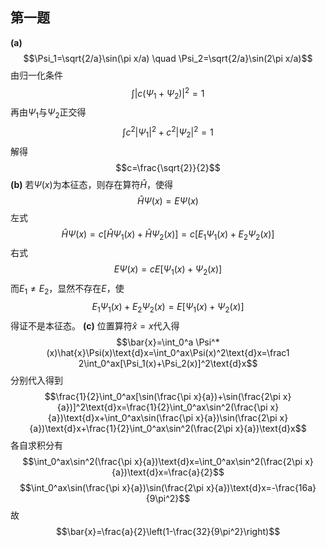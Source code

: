 ## 第一题
**(a)** $$\Psi_1=\sqrt{2/a}\sin(\pi x/a) \quad  \Psi_2=\sqrt{2/a}\sin(2\pi x/a)$$由归一化条件$$\int|c(\Psi_1+\Psi_2)|^2=1$$再由$\Psi_1$与$\Psi_2$正交得$$\int c^2|\Psi_1|^2+c^2|\Psi_2|^2=1$$解得
$$c=\frac{\sqrt{2}}{2}$$
**(b)** 若$\Psi(x)$为本征态，则存在算符$\hat H$，使得$$\hat{H}\Psi(x)=E\Psi(x)$$左式$$\hat{H}\Psi(x)=c[\hat{H}\Psi_1(x)+\hat{H}\Psi_2(x)]=c[E_1\Psi_1(x)+E_2\Psi_2(x)]$$右式$$E\Psi(x)=cE[\Psi_1(x)+\Psi_2(x)]$$而$E_1\neq E_2$，显然不存在$E$，使$$E_1\Psi_1(x)+E_2\Psi_2(x)=E[\Psi_1(x)+\Psi_2(x)]$$得证不是本征态。
**(c)** 位置算符$\hat{x}=x$代入得$$\bar{x}=\int_0^a \Psi^*(x)\hat{x}\Psi(x)\text{d}x=\int_0^ax\Psi(x)^2\text{d}x=\frac1 2\int_0^ax[\Psi_1(x)+\Psi_2(x)]^2\text{d}x$$分别代入得到$$\frac{1}{2}\int_0^ax[\sin(\frac{\pi x}{a})+\sin(\frac{2\pi x}{a})]^2\text{d}x=\frac{1}{2}\int_0^ax\sin^2(\frac{\pi x}{a})\text{d}x+\int_0^ax\sin(\frac{\pi x}{a})\sin(\frac{2\pi x}{a})\text{d}x+\frac{1}{2}\int_0^ax\sin^2(\frac{2\pi x}{a})\text{d}x$$各自求积分有$$\int_0^ax\sin^2(\frac{\pi x}{a})\text{d}x=\int_0^ax\sin^2(\frac{2\pi x}{a})\text{d}x=\frac{a}{2}$$$$\int_0^ax\sin(\frac{\pi x}{a})\sin(\frac{2\pi x}{a})\text{d}x=-\frac{16a}{9\pi^2}$$故$$\bar{x}=\frac{a}{2}\left(1-\frac{32}{9\pi^2}\right)$$
